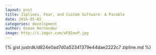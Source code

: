 ```yaml
---
layout: post
title: Ziplines, Fear, and Custom Software- A Parable
date: 2016-05-02
categories: development
author: Osman Hernandez
image: http://i.imgur.com/wF81mxP.jpg
---
```

{% gist justrdk/d824e0ad7d0a52341379e44dae2222c7 zipline.md %}
